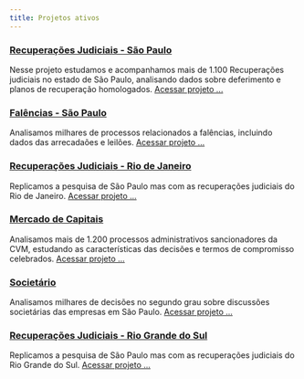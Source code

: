 ```yaml
---
title: Projetos ativos
---
```


<div class="package-section">

<div class="package-section-info">

</div>

<div class="packages">
  
  <div class="package">
    <div class="package-info">
      <h3><a href="https://abjur.github.io/obsFase2"> Recuperações Judiciais - São Paulo </a></h3>
      <p>Nesse projeto estudamos e acompanhamos mais de 1.100 Recuperações judiciais no estado de São Paulo, analisando dados sobre deferimento e planos de recuperação homologados.
      <a href="https://abjur.github.io/obsFase2/" aria-hidden="true">Acessar projeto ...</a></p>
    </div>
  </div>
  
  <div class="package">
    <div class="package-info">
      <h3><a href="https://abjur.github.io/obsFase3/">Falências - São Paulo</a></h3>
      <p>Analisamos milhares de processos relacionados a falências, incluindo dados das arrecadaões e leilões. <a href="https://abjur.github.io/obsFase3/" aria-hidden="true">Acessar projeto ...</a></p>
    </div>
  </div>
  
  <div class="package">
    <div class="package-info">
      <h3><a href="https://abjur.github.io/obsRJRJ/"> Recuperações Judiciais - Rio de Janeiro </a></h3>
      <p>Replicamos a pesquisa de São Paulo mas com as recuperações judiciais do Rio de Janeiro. <a href="https://abjur.github.io/obsRJRJ" aria-hidden="true">Acessar projeto ...</a></p>
    </div>
  </div>  
  
  <div class="package">
    <div class="package-info">
      <h3><a href="https://abjur.github.io/obsMC"> Mercado de Capitais </a></h3>
      <p>Analisamos mais de 1.200 processos administrativos sancionadores da CVM, estudando as características das decisões e termos de compromisso celebrados. <a href="https://abjur.github.io/obsMC" aria-hidden="true">Acessar projeto ...</a></p>
    </div>
  </div>
  
  <div class="package">
    <div class="package-info">
      <h3><a href="https://abjur.github.io/obsoc"> Societário </a></h3>
      <p>Analisamos milhares de decisões no segundo grau sobre discussões societárias das empresas em São Paulo. <a href="https://abjur.github.io/obsoc" aria-hidden="true">Acessar projeto ...</a></p>
    </div>
  </div> 
  
  <div class="package">
    <div class="package-info">
      <h3><a href="https://abjur.github.io/obsRJRS"> Recuperações Judiciais - Rio Grande do Sul </a></h3>
      <p>Replicamos a pesquisa de São Paulo mas com as recuperações judiciais do Rio Grande do Sul. <a href="https://abjur.github.io/obsRJRS" aria-hidden="true">Acessar projeto ...</a></p>
    </div>
  </div> 

</div>
</div>

